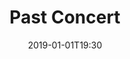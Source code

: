 ---
title: Past Concert
date: "2019-01-01T19:30"
roster:
  -
    section: Violas
    people:
      -
        name: A Violist
---